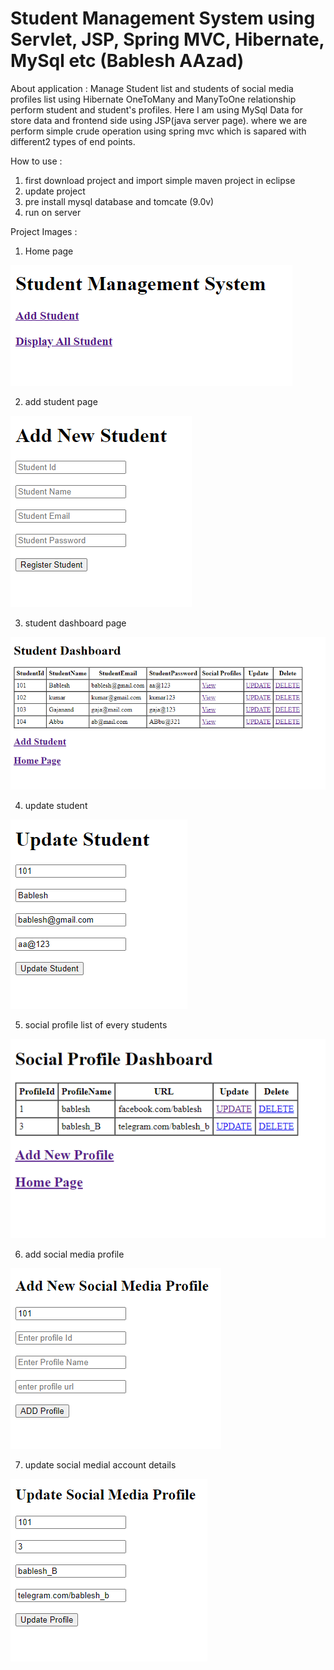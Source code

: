 # Student Management System using Servlet, JSP, Spring MVC, Hibernate, MySql etc (Bablesh AAzad)

About application : Manage Student list and students of social media profiles list using Hibernate OneToMany and ManyToOne relationship perform student and student's profiles.
Here I am using MySql Data for store data and frontend side using JSP(java server page).
where we are perform simple crude operation using spring mvc which is sapared with different2 types of end points.

How to use : 
1. first download project and import simple maven project in eclipse 
2. update project
3. pre install mysql database and tomcate (9.0v)
4. run on server

Project Images :
1. Home page 
<img src="/imageFolder/home.PNG" alt="home page" />

2. add student page
<img src="/imageFolder/addStudent.PNG" alt="add student" />

3. student dashboard page
<img src="/imageFolder/studentDashboard.PNG" alt="student dashboard" />

4. update student
<img src="/imageFolder/updateStudent.PNG" alt="update student" />

5. social profile list of every students
<img src="/imageFolder/socialMediaList.PNG" alt="social list" />

6. add social media profile
<img src="/imageFolder/addNewSocialMedia.PNG" alt="add social media" />

7. update social medial account details
<img src="/imageFolder/socialMediaUpdate.PNG" alt="update social media account details" />


